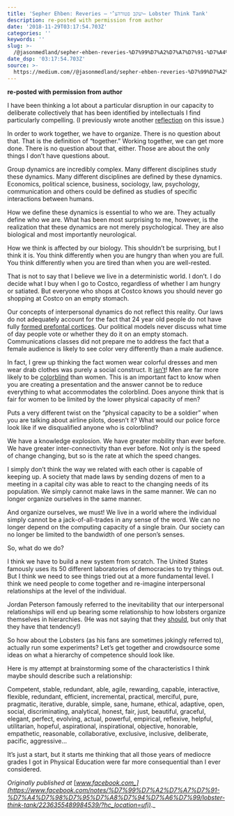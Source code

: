 ```yaml
---
title: 'Sepher Ehben: Reveries — יעקב פטורהצ’י— Lobster Think Tank'
description: re-posted with permission from author
date: '2018-11-29T03:17:54.703Z'
categories: ''
keywords: ''
slug: >-
  /@jasonmedland/sepher-ehben-reveries-%D7%99%D7%A2%D7%A7%D7%91-%D7%A4%D7%98%D7%95%D7%A8%D7%94%D7%A6%D7%99-lobster-think-tank-b88d86e2d610
date_dsp: '03:17:54.703Z'
source: >-
  https://medium.com//@jasonmedland/sepher-ehben-reveries-%D7%99%D7%A2%D7%A7%D7%91-%D7%A4%D7%98%D7%95%D7%A8%D7%94%D7%A6%D7%99-lobster-think-tank-b88d86e2d610
---
```


**re-posted with permission from author**

I have been thinking a lot about a particular disruption in our capacity to deliberate collectively that has been identified by intellectuals I find particularly compelling. (I previously wrote another [reflection](https://www.facebook.com/notes/%D7%99%D7%A2%D7%A7%D7%91-%D7%A4%D7%98%D7%95%D7%A8%D7%94%D7%A6%D7%99/a-certain-formality/2204847433135345/) on this issue.)

In order to work together, we have to organize. There is no question about that. That is the definition of “together.” Working together, we can get more done. There is no question about that, either. Those are about the only things I don’t have questions about.

Group dynamics are incredibly complex. Many different disciplines study these dynamics. Many different disciplines are defined by these dynamics. Economics, political science, business, sociology, law, psychology, communication and others could be defined as studies of specific interactions between humans.

How we define these dynamics is essential to who we are. They actually define who we are. What has been most surprising to me, however, is the realization that these dynamics are not merely psychological. They are also biological and most importantly neurological.

How we think is affected by our biology. This shouldn’t be surprising, but I think it is. You think differently when you are hungry than when you are full. You think differently when you are tired than when you are well-rested.

That is not to say that I believe we live in a deterministic world. I don’t. I do decide what I buy when I go to Costco, regardless of whether I am hungry or satiated. But everyone who shops at Costco knows you should never go shopping at Costco on an empty stomach.

Our concepts of interpersonal dynamics do not reflect this reality. Our laws do not adequately account for the fact that 24 year old people do not have fully [formed prefontal cortices](https://l.facebook.com/l.php?u=https%3A%2F%2Fwww.urmc.rochester.edu%2Fencyclopedia%2Fcontent.aspx%3FContentTypeID%3D1%26ContentID%3D3051&h=AT16idjuepvGQmNSmvwKaAjiSeocKoA2cqjKYzJ-U1USGq34gflBoR-VsU0_w1Sz08RVpAz3uvyB-r2A1xnhntYfDyqSjmSGbG0h4YS5OL3_EsNXelt1pi4C9BSlHgUqF6C-lzaGiMDp0uAGkL9T). Our political models never discuss what time of day people vote or whether they do it on an empty stomach. Communications classes did not prepare me to address the fact that a female audience is likely to see color very differently than a male audience.

In fact, I grew up thinking the fact women wear colorful dresses and men wear drab clothes was purely a social construct. It [isn’t](https://l.facebook.com/l.php?u=https%3A%2F%2Fnews.nationalgeographic.com%2Fnews%2F2012%2F09%2F120907-men-women-see-differently-science-health-vision-sex%2F&h=AT2lTGDjgr9iJ0zxdzG4lWmUb8PWcbkoiLfhtvAk_rLuUOxcQ-lBfuuMk7DqP7O0gFmZxxc3I6Fx7DmcJt5nh6SV52yFYgY0skQa2uOmlnN2kAyLT_H8K6oFDqS2rXJ8DFg0n5OgiKn_ZiECgp_D)! Men are far more likely to be [colorblind](https://l.facebook.com/l.php?u=https%3A%2F%2Fnei.nih.gov%2Fhealth%2Fcolor_blindness%2Ffacts_about&h=AT0fg93DLIZVKRW7N25u-kUMrLiBQIQ-uDD1EEE3ZXzF3cv7fDMV-fuy79cibQ23ActL4VqaiY3iJnn0wtiXGMpDbGuFbkZZBjyoCsf9CIQ9STmXrI7ePI7McMKaKk7z78jnlYrkRPhBtHQ0DpFh) than women. This is an important fact to know when you are creating a presentation and the answer cannot be to reduce everything to what accommodates the colorblind. Does anyone think that is fair for women to be limited by the lower physical capacity of men?

Puts a very different twist on the “physical capacity to be a soldier” when you are talking about airline pilots, doesn’t it? What would our police force look like if we disqualified anyone who is colorblind?

We have a knowledge explosion. We have greater mobility than ever before. We have greater inter-connectivity than ever before. Not only is the speed of change changing, but so is the rate at which the speed changes.

I simply don’t think the way we related with each other is capable of keeping up. A society that made laws by sending dozens of men to a meeting in a capital city was able to react to the changing needs of its population. We simply cannot make laws in the same manner. We can no longer organize ourselves in the same manner.

And organize ourselves, we must! We live in a world where the individual simply cannot be a jack-of-all-trades in any sense of the word. We can no longer depend on the computing capacity of a single brain. Our society can no longer be limited to the bandwidth of one person’s senses.

So, what do we do?

I think we have to build a new system from scratch. The United States famously uses its 50 different laboratories of democracies to try things out. But I think we need to see things tried out at a more fundamental level. I think we need people to come together and re-imagine interpersonal relationships at the level of the individual.

Jordan Peterson famously referred to the inevitability that our interpersonal relationships will end up bearing some relationship to how lobsters organize themselves in hierarchies. (He was not saying that they [should](https://l.facebook.com/l.php?u=https%3A%2F%2Fwww.youtube.com%2Fwatch%3Fv%3D6ypVbUBEZHg&h=AT10QhMgQK-P-Sf-m1-IQHQpDh3KVbiWOKCMbFw7VwSzAuFxdW-RwjTVVTZUste6kelFTnE0U2N4Na5M-2gxbcA8pj3_9ptGUe7dMQv8hJJn__RNPi9IIqseS22DSDzbjT26xxv3ULFdS2uIPO6F), but only that they have that tendency!)

So how about the Lobsters (as his fans are sometimes jokingly referred to), actually run some experiments? Let’s get together and crowdsource some ideas on what a hierarchy of competence should look like.

Here is my attempt at brainstorming some of the characteristics I think maybe should describe such a relationship:

Competent, stable, redundant, able, agile, rewarding, capable, interactive, flexible, redundant, efficient, incremental, practical, merciful, pure, pragmatic, iterative, durable, simple, sane, humane, ethical, adaptive, open, social, discriminating, analytical, honest, fair, just, beautiful, graceful, elegant, perfect, evolving, actual, powerful, empirical, reflexive, helpful, utilitarian, hopeful, aspirational, inspirational, objective, honorable, empathetic, reasonable, collaborative, exclusive, inclusive, deliberate, pacific, aggressive…

It’s just a start, but it starts me thinking that all those years of mediocre grades I got in Physical Education were far more consequential than I ever considered.

_Originally published at_ [_www.facebook.com_](https://www.facebook.com/notes/%D7%99%D7%A2%D7%A7%D7%91-%D7%A4%D7%98%D7%95%D7%A8%D7%94%D7%A6%D7%99/lobster-think-tank/2236355489984539/?hc_location=ufi)_._